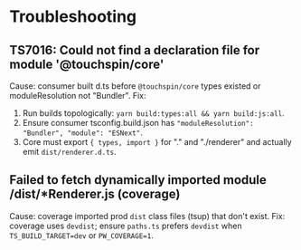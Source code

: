 # Troubleshooting

## TS7016: Could not find a declaration file for module '@touchspin/core'
Cause: consumer built d.ts before `@touchspin/core` types existed or moduleResolution not "Bundler".
Fix:
1) Run builds topologically: `yarn build:types:all && yarn build:js:all`.
2) Ensure consumer tsconfig.build.json has `"moduleResolution": "Bundler", "module": "ESNext"`.
3) Core must export `{ types, import }` for "." and "./renderer" and actually emit `dist/renderer.d.ts`.

## Failed to fetch dynamically imported module /dist/*Renderer.js (coverage)
Cause: coverage imported prod `dist` class files (tsup) that don't exist.
Fix: coverage uses `devdist`; ensure `paths.ts` prefers `devdist` when `TS_BUILD_TARGET=dev` or `PW_COVERAGE=1`.